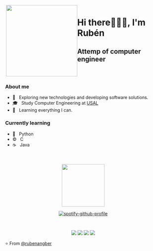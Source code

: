 <div style="display: flex; justify-content: space-between;">
    <div><img align='right' src="https://media.giphy.com/media/M9gbBd9nbDrOTu1Mqx/giphy.gif" width="230"></div>
    <div> 
        <h1>Hi there🧜🏼‍♂️, I'm Rubén</h1>
        <h2>Attemp of computer engineer</h2>
    </div>
</div>
<h3>About me</h3>

- 🤔 &nbsp; Exploring new technologies and developing software solutions.
- 🎓 &nbsp; Study Computer Engineering at [USAL](https://usal.es/ "Título opcional del enlace") 
- 🌱 &nbsp; Learning everything I can.

### Currently learning
- 🐍 &nbsp; Python
- ©️ &nbsp; C
- ☕ &nbsp; Java

<br>
<br>

<div align="center">
    <img height="137.3px" src="https://github-readme-stats.vercel.app/api/top-langs/?username=rubenangber&hide_title=true&hide_border=true&layout=compact&langs_count=6&exclude_repo=dcross23.github.io&hide=Makefile&bg_color=10,904e95,e96443&title_color=fff&text_color=fff"/>

[![spotify-github-profile](https://spotify-github-profile.vercel.app/api/view?uid=rubigrowl&cover_image=true&theme=novatorem&show_offline=true&background_color=121212&interchange=false&bar_color_cover=true&bar_color=53b14f)](https://spotify-github-profile.vercel.app/api/view?uid=rubigrowl&redirect=true)
</div>

<br>

<div align="center">
    
[![](https://img.shields.io/badge/Linkedin-Rubén-0e76a8)](https://www.linkedin.com/in/rub%C3%A9n-angoso-berrocal-0ab468278/)
[![](https://img.shields.io/badge/Gmail-rubenangber%40gmail.com-db4a39)](mailto:rubenangber@gmail.com)
[![](https://img.shields.io/badge/Twitter-RubiGrowl-00acee)](https://twitter.com/RubiGrowl)
[![](https://img.shields.io/badge/Instagram-RubiGrowl-C13584)](https://www.instagram.com/rubigrowl/)
</div>

⭐️ From [@rubenangber](https://github.com/rubenangber)
